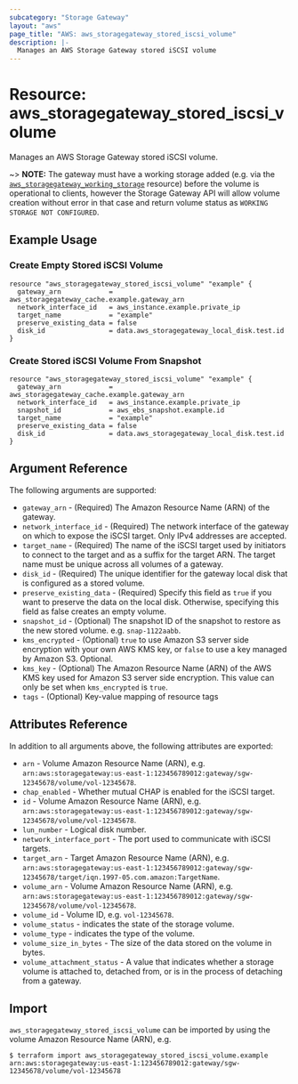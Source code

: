 ```yaml
---
subcategory: "Storage Gateway"
layout: "aws"
page_title: "AWS: aws_storagegateway_stored_iscsi_volume"
description: |-
  Manages an AWS Storage Gateway stored iSCSI volume
---
```


# Resource: aws_storagegateway_stored_iscsi_volume

Manages an AWS Storage Gateway stored iSCSI volume.

~> **NOTE:** The gateway must have a working storage added (e.g. via the [`aws_storagegateway_working_storage`](/docs/providers/aws/r/storagegateway_working_storage.html) resource) before the volume is operational to clients, however the Storage Gateway API will allow volume creation without error in that case and return volume status as `WORKING STORAGE NOT CONFIGURED`.

## Example Usage

### Create Empty Stored iSCSI Volume

```hcl
resource "aws_storagegateway_stored_iscsi_volume" "example" {
  gateway_arn            = aws_storagegateway_cache.example.gateway_arn
  network_interface_id   = aws_instance.example.private_ip
  target_name            = "example"
  preserve_existing_data = false
  disk_id                = data.aws_storagegateway_local_disk.test.id
}
```

### Create Stored iSCSI Volume From Snapshot

```hcl
resource "aws_storagegateway_stored_iscsi_volume" "example" {
  gateway_arn            = aws_storagegateway_cache.example.gateway_arn
  network_interface_id   = aws_instance.example.private_ip
  snapshot_id            = aws_ebs_snapshot.example.id
  target_name            = "example"
  preserve_existing_data = false
  disk_id                = data.aws_storagegateway_local_disk.test.id
}
```

## Argument Reference

The following arguments are supported:

* `gateway_arn` - (Required) The Amazon Resource Name (ARN) of the gateway.
* `network_interface_id` - (Required) The network interface of the gateway on which to expose the iSCSI target. Only IPv4 addresses are accepted.
* `target_name` - (Required) The name of the iSCSI target used by initiators to connect to the target and as a suffix for the target ARN. The target name must be unique across all volumes of a gateway.
* `disk_id` - (Required) The unique identifier for the gateway local disk that is configured as a stored volume.
* `preserve_existing_data` - (Required) Specify this field as `true` if you want to preserve the data on the local disk. Otherwise, specifying this field as false creates an empty volume.
* `snapshot_id` - (Optional) The snapshot ID of the snapshot to restore as the new stored volume. e.g. `snap-1122aabb`.
* `kms_encrypted` - (Optional) `true` to use Amazon S3 server side encryption with your own AWS KMS key, or `false` to use a key managed by Amazon S3. Optional.
* `kms_key` - (Optional) The Amazon Resource Name (ARN) of the AWS KMS key used for Amazon S3 server side encryption. This value can only be set when `kms_encrypted` is `true`.
* `tags` - (Optional) Key-value mapping of resource tags

## Attributes Reference

In addition to all arguments above, the following attributes are exported:

* `arn` - Volume Amazon Resource Name (ARN), e.g. `arn:aws:storagegateway:us-east-1:123456789012:gateway/sgw-12345678/volume/vol-12345678`.
* `chap_enabled` - Whether mutual CHAP is enabled for the iSCSI target.
* `id` - Volume Amazon Resource Name (ARN), e.g. `arn:aws:storagegateway:us-east-1:123456789012:gateway/sgw-12345678/volume/vol-12345678`.
* `lun_number` - Logical disk number.
* `network_interface_port` - The port used to communicate with iSCSI targets.
* `target_arn` - Target Amazon Resource Name (ARN), e.g. `arn:aws:storagegateway:us-east-1:123456789012:gateway/sgw-12345678/target/iqn.1997-05.com.amazon:TargetName`.
* `volume_arn` - Volume Amazon Resource Name (ARN), e.g. `arn:aws:storagegateway:us-east-1:123456789012:gateway/sgw-12345678/volume/vol-12345678`.
* `volume_id` - Volume ID, e.g. `vol-12345678`.
* `volume_status` - indicates the state of the storage volume.
* `volume_type` - indicates the type of the volume.
* `volume_size_in_bytes` - The size of the data stored on the volume in bytes.
* `volume_attachment_status` - A value that indicates whether a storage volume is attached to, detached from, or is in the process of detaching from a gateway.

## Import

`aws_storagegateway_stored_iscsi_volume` can be imported by using the volume Amazon Resource Name (ARN), e.g.

```
$ terraform import aws_storagegateway_stored_iscsi_volume.example arn:aws:storagegateway:us-east-1:123456789012:gateway/sgw-12345678/volume/vol-12345678
```
